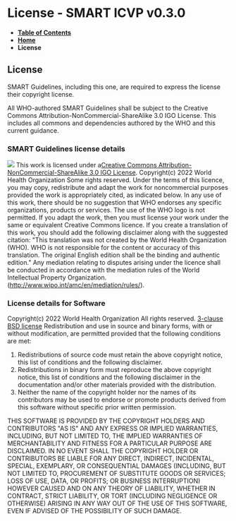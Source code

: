 # License - SMART ICVP v0.3.0

* [**Table of Contents**](toc.md)
* [**Home**](index.md)
* **License**

## License

SMART Guidelines, including this one, are required to express the license their copyright license.

All WHO-authored SMART Guidelines shall be subject to the Creative Commons Attribution-NonCommercial-ShareAlike 3.0 IGO License. This includes all commons and dependencies authored by the WHO and this current guidance.

### SMART Guidelines license details

![](https://i.creativecommons.org/l/by-nc-sa/3.0/igo/88x31.png)
This work is licensed under a[Creative Commons Attribution-NonCommercial-ShareAlike 3.0 IGO License](http://creativecommons.org/licenses/by-nc-sa/3.0/igo/).
Copyright(c) 2022 World Health Organization Some rights reserved.
Under the terms of this licence, you may copy, redistribute and adapt the work for noncommercial purposes provided the work is appropriately cited, as indicated below. In any use of this work, there should be no suggestion that WHO endorses any specific organizations, products or services. The use of the WHO logo is not permitted. If you adapt the work, then you must license your work under the same or equivalent Creative Commons licence. If you create a translation of this work, you should add the following disclaimer along with the suggested citation: "This translation was not created by the World Health Organization (WHO). WHO is not responsible for the content or accuracy of this translation. The original English edition shall be the binding and authentic edition." Any mediation relating to disputes arising under the licence shall be conducted in accordance with the mediation rules of the World Intellectual Property Organization. (http://www.wipo.int/amc/en/mediation/rules/).

### License details for Software

Copyright(c) 2022 World Health Organization All rights reserved.
[3-clause BSD license](https://opensource.org/license/bsd-3-clause/)
Redistribution and use in source and binary forms, with or without modification, are permitted provided that the following conditions are met:
1. Redistributions of source code must retain the above copyright notice, this list of conditions and the following disclaimer.
1. Redistributions in binary form must reproduce the above copyright notice, this list of conditions and the following disclaimer in the documentation and/or other materials provided with the distribution.
1. Neither the name of the copyright holder nor the names of its contributors may be used to endorse or promote products derived from this software without specific prior written permission.

THIS SOFTWARE IS PROVIDED BY THE COPYRIGHT HOLDERS AND CONTRIBUTORS "AS IS" AND ANY EXPRESS OR IMPLIED WARRANTIES, INCLUDING, BUT NOT LIMITED TO, THE IMPLIED WARRANTIES OF MERCHANTABILITY AND FITNESS FOR A PARTICULAR PURPOSE ARE DISCLAIMED. IN NO EVENT SHALL THE COPYRIGHT HOLDER OR CONTRIBUTORS BE LIABLE FOR ANY DIRECT, INDIRECT, INCIDENTAL, SPECIAL, EXEMPLARY, OR CONSEQUENTIAL DAMAGES (INCLUDING, BUT NOT LIMITED TO, PROCUREMENT OF SUBSTITUTE GOODS OR SERVICES; LOSS OF USE, DATA, OR PROFITS; OR BUSINESS INTERRUPTION) HOWEVER CAUSED AND ON ANY THEORY OF LIABILITY, WHETHER IN CONTRACT, STRICT LIABILITY, OR TORT (INCLUDING NEGLIGENCE OR OTHERWISE) ARISING IN ANY WAY OUT OF THE USE OF THIS SOFTWARE, EVEN IF ADVISED OF THE POSSIBILITY OF SUCH DAMAGE.</div>

